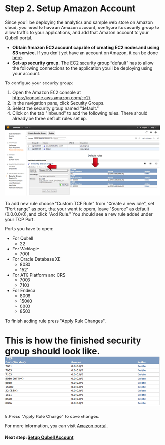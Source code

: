 Step 2. Setup Amazon Account
============================
Since you’ll be deploying the analytics and sample web store on Amazon cloud, you need to have an Amazon account, configure its security group to allow traffic to your applications, and add that Amazon account to your Qubell portal. 

- **Obtain Amazon EC2 account capable of creating EC2 nodes and using S3 service.** If you don’t yet have an account on Amazon, it can be done [here](http://aws.amazon.com/account/). 
- **Set-up security group.** The EC2 security group “default” has to allow the following connections to the application you’ll be deploying using your account. 

To configure your security group:

1. Open the Amazon EC2 console at https://console.aws.amazon.com/ec2/.
2. In the navigation pane, click Security Groups.
3. Select the security group named "default." 
4. Click on the tab "Inbound" to add the following rules. There should already be three default rules set up. 
    
![default rules](images/amazon-default-aws-rules.png)

To add new rule choose "Custom TCP Rule" from "Create a new rule", set "Port range" as port, that your want to opem, leave "Source" as default (0.0.0.0/0), and click "Add Rule." You should see a new rule added under your TCP Port.

Ports you have to open:

- For Qubell
    + 22
- For Weblogic
    + 7001
- For Oracle Database XE
    + 8080
    + 1521
- For ATG Platform and CRS
    + 7003
    + 7103
- For Endeca
    + 8006
    + 15000
    + 8888
    + 8500

To finish adding rule press "Apply Rule Changes".

This is how the finished security group should look like.
![atg starter kit rules](images/amazon-atg-sk-aws-rules.png)
============

5.Press "Apply Rule Change" to save changes. 

For more information, you can visit [Amazon portal](http://docs.aws.amazon.com/AWSEC2/latest/UserGuide/using-network-security.html#adding-security-group-rule). 


#### Next step: [Setup Qubell Account](step-3-qubell-setup-guide.md)
